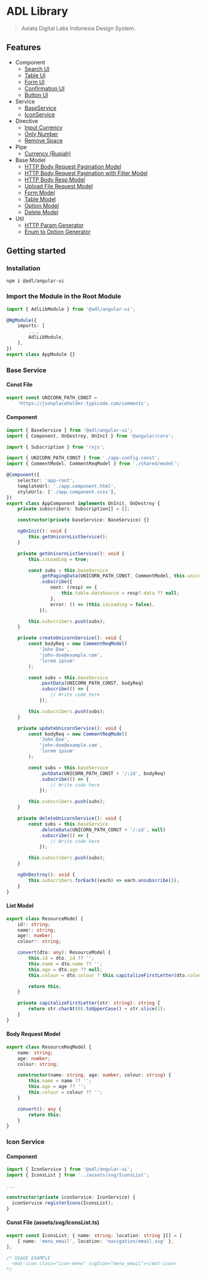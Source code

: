 # ADL Library

> Axiata Digital Labs Indonesia Design System.

## Features

- Component
  - [Search UI](https://github.com/abudygold/Angular-UI?tab=readme-ov-file#search-ui-component)
  - [Table UI](https://github.com/abudygold/Angular-UI/blob/main/README-TABLE.md)
  - [Form UI](https://github.com/abudygold/Angular-UI/blob/main/README-FORM.md)
  - [Confirmation UI](https://github.com/abudygold/Angular-UI/blob/main/README-CONFIRMATION.md)
  - [Button UI](https://github.com/abudygold/Angular-UI?tab=readme-ov-file#button-ui-component)
- Service
  - [BaseService](https://github.com/abudygold/Angular-UI/blob/main/README-SERVICE.md#base-service)
  - [IconService](https://github.com/abudygold/Angular-UI/blob/main/README-SERVICE.md#icon-service)
- Directive
  - [Input Currency](https://github.com/abudygold/Angular-UI/blob/main/README-DIRECTIVE.md#input-currency)
  - [Only Number](https://github.com/abudygold/Angular-UI/blob/main/README-DIRECTIVE.md#only-number)
  - [Remove Space](https://github.com/abudygold/Angular-UI/blob/main/README-DIRECTIVE.md#remove-space)
- Pipe
  - [Currency (Rupiah)](https://github.com/abudygold/Angular-UI?tab=readme-ov-file#currency-rupiah)
- Base Model
  - [HTTP Body Request Pagination Model](https://github.com/abudygold/Angular-UI/blob/main/README-MODEL.md#http-body-request-pagination-model)
  - [HTTP Body Request Pagination with Filter Model](https://github.com/abudygold/Angular-UI/blob/main/README-MODEL.md#http-body-request-pagination-with-filter-model)
  - [HTTP Body Resp Model](https://github.com/abudygold/Angular-UI/blob/main/README-MODEL.md#http-body-resp-model)
  - [Upload File Request Model](https://github.com/abudygold/Angular-UI/blob/main/README-MODEL.md#upload-file-request-model)
  - [Form Model](https://github.com/abudygold/Angular-UI/blob/main/README-MODEL.md#form-model)
  - [Table Model](https://github.com/abudygold/Angular-UI/blob/main/README-MODEL.md#table-model)
  - [Option Model](https://github.com/abudygold/Angular-UI/blob/main/README-MODEL.md#option-model)
  - [Delete Model](https://github.com/abudygold/Angular-UI/blob/main/README-MODEL.md#delete-model)
- Util
  - [HTTP Param Generator](https://github.com/abudygold/Angular-UI/blob/main/README-UTIL.md#http-param-generator)
  - [Enum to Option Generator](https://github.com/abudygold/Angular-UI/blob/main/README-UTIL.md#enum-to-option-generator)

## Getting started

### Installation

```shell
npm i @adl/angular-ui
```

### Import the Module in the Root Module

```typescript
import { AdlLibModule } from '@adl/angular-ui';

@NgModule({
	imports: [
		...,
		AdlLibModule,
	],
})
export class AppModule {}
```

### Base Service

#### Const File

```typescript
export const UNICORN_PATH_CONST =
	'https://jsonplaceholder.typicode.com/comments';
```

#### Component

```typescript
import { BaseService } from '@adl/angular-ui';
import { Component, OnDestroy, OnInit } from '@angular/core';

import { Subscription } from 'rxjs';

import { UNICORN_PATH_CONST } from './app-config.const';
import { CommentModel, CommentReqModel } from './shared/model';

@Component({
	selector: 'app-root',
	templateUrl: './app.component.html',
	styleUrls: ['./app.component.scss'],
})
export class AppComponent implements OnInit, OnDestroy {
	private subscribers: Subscription[] = [];

	constructor(private baseService: BaseService) {}

	ngOnInit(): void {
		this.getUnicornListService();
	}

	private getUnicornListService(): void {
		this.isLoading = true;

		const subs = this.baseService
			.getPagingData(UNICORN_PATH_CONST, CommentModel, this.unicornParam)
			.subscribe({
				next: (resp) => {
					this.table.dataSource = resp?.data ?? null;
				},
				error: () => (this.isLoading = false),
			});

		this.subscribers.push(subs);
	}

	private createUnicornService(): void {
		const bodyReq = new CommentReqModel(
			'John Doe',
			'john-doe@example.com',
			'lorem ipsum'
		);

		const subs = this.baseService
			.postData(UNICORN_PATH_CONST, bodyReq)
			.subscribe(() => {
				// Write code here
			});

		this.subscribers.push(subs);
	}

	private updateUnicornService(): void {
		const bodyReq = new CommentReqModel(
			'John Doe',
			'john-doe@example.com',
			'lorem ipsum'
		);

		const subs = this.baseService
			.putData(UNICORN_PATH_CONST + '/:id', bodyReq)
			.subscribe(() => {
				// Write code here
			});

		this.subscribers.push(subs);
	}

	private deleteUnicornService(): void {
		const subs = this.baseService
			.deleteData(UNICORN_PATH_CONST + '/:id', null)
			.subscribe(() => {
				// Write code here
			});

		this.subscribers.push(subs);
	}

	ngOnDestroy(): void {
		this.subscribers.forEach((each) => each.unsubscribe());
	}
}
```

#### List Model

```typescript
export class ResourceModel {
	id!: string;
	name!: string;
	age!: number;
	colour!: string;

	convert(dto: any): ResourceModel {
		this.id = dto._id ?? '';
		this.name = dto.name ?? '';
		this.age = dto.age ?? null;
		this.colour = dto.colour ? this.capitalizeFirstLetter(dto.colour) : '';

		return this;
	}

	private capitalizeFirstLetter(str: string): string {
		return str.charAt(0).toUpperCase() + str.slice(1);
	}
}
```

#### Body Request Model

```typescript
export class ResourceReqModel {
	name: string;
	age: number;
	colour: string;

	constructor(name: string, age: number, colour: string) {
		this.name = name ?? '';
		this.age = age ?? '';
		this.colour = colour ?? '';
	}

	convert(): any {
		return this;
	}
}
```

### Icon Service

#### Component

```typescript
import { IconService } from '@adl/angular-ui';
import { IconsList } from '../assets/svg/IconsList';

...

constructor(private iconService: IconService) {
  iconService.registerIcons(IconsList);
}
```

#### Const File (assets/svg/IconsList.ts)

```typescript
export const IconsList: { name: string; location: string }[] = [
	{ name: 'menu_email', location: 'navigation/email.svg' },
];

/* USAGE EXAMPLE 
  <mat-icon class="icon-menu" svgIcon="menu_email"></mat-icon>
*/
```

